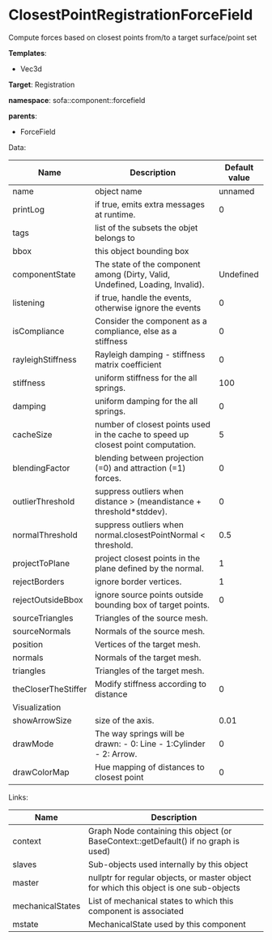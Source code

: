 # ClosestPointRegistrationForceField

Compute forces based on closest points from/to a target surface/point set


__Templates__:

- Vec3d

__Target__: Registration

__namespace__: sofa::component::forcefield

__parents__: 

- ForceField

Data: 

<table>
<thead>
    <tr>
        <th>Name</th>
        <th>Description</th>
        <th>Default value</th>
    </tr>
</thead>
<tbody>
	<tr>
		<td>name</td>
		<td>
object name
</td>
		<td>unnamed</td>
	</tr>
	<tr>
		<td>printLog</td>
		<td>
if true, emits extra messages at runtime.
</td>
		<td>0</td>
	</tr>
	<tr>
		<td>tags</td>
		<td>
list of the subsets the objet belongs to
</td>
		<td></td>
	</tr>
	<tr>
		<td>bbox</td>
		<td>
this object bounding box
</td>
		<td></td>
	</tr>
	<tr>
		<td>componentState</td>
		<td>
The state of the component among (Dirty, Valid, Undefined, Loading, Invalid).
</td>
		<td>Undefined</td>
	</tr>
	<tr>
		<td>listening</td>
		<td>
if true, handle the events, otherwise ignore the events
</td>
		<td>0</td>
	</tr>
	<tr>
		<td>isCompliance</td>
		<td>
Consider the component as a compliance, else as a stiffness
</td>
		<td>0</td>
	</tr>
	<tr>
		<td>rayleighStiffness</td>
		<td>
Rayleigh damping - stiffness matrix coefficient
</td>
		<td>0</td>
	</tr>
	<tr>
		<td>stiffness</td>
		<td>
uniform stiffness for the all springs.
</td>
		<td>100</td>
	</tr>
	<tr>
		<td>damping</td>
		<td>
uniform damping for the all springs.
</td>
		<td>0</td>
	</tr>
	<tr>
		<td>cacheSize</td>
		<td>
number of closest points used in the cache to speed up closest point computation.
</td>
		<td>5</td>
	</tr>
	<tr>
		<td>blendingFactor</td>
		<td>
blending between projection (=0) and attraction (=1) forces.
</td>
		<td>0</td>
	</tr>
	<tr>
		<td>outlierThreshold</td>
		<td>
suppress outliers when distance &gt; (meandistance + threshold*stddev).
</td>
		<td>0</td>
	</tr>
	<tr>
		<td>normalThreshold</td>
		<td>
suppress outliers when normal.closestPointNormal &lt; threshold.
</td>
		<td>0.5</td>
	</tr>
	<tr>
		<td>projectToPlane</td>
		<td>
project closest points in the plane defined by the normal.
</td>
		<td>1</td>
	</tr>
	<tr>
		<td>rejectBorders</td>
		<td>
ignore border vertices.
</td>
		<td>1</td>
	</tr>
	<tr>
		<td>rejectOutsideBbox</td>
		<td>
ignore source points outside bounding box of target points.
</td>
		<td>0</td>
	</tr>
	<tr>
		<td>sourceTriangles</td>
		<td>
Triangles of the source mesh.
</td>
		<td></td>
	</tr>
	<tr>
		<td>sourceNormals</td>
		<td>
Normals of the source mesh.
</td>
		<td></td>
	</tr>
	<tr>
		<td>position</td>
		<td>
Vertices of the target mesh.
</td>
		<td></td>
	</tr>
	<tr>
		<td>normals</td>
		<td>
Normals of the target mesh.
</td>
		<td></td>
	</tr>
	<tr>
		<td>triangles</td>
		<td>
Triangles of the target mesh.
</td>
		<td></td>
	</tr>
	<tr>
		<td>theCloserTheStiffer</td>
		<td>
Modify stiffness according to distance
</td>
		<td>0</td>
	</tr>
	<tr>
		<td colspan="3">Visualization</td>
	</tr>
	<tr>
		<td>showArrowSize</td>
		<td>
size of the axis.
</td>
		<td>0.01</td>
	</tr>
	<tr>
		<td>drawMode</td>
		<td>
The way springs will be drawn:
- 0: Line
- 1:Cylinder
- 2: Arrow.
</td>
		<td>0</td>
	</tr>
	<tr>
		<td>drawColorMap</td>
		<td>
Hue mapping of distances to closest point
</td>
		<td>0</td>
	</tr>

</tbody>
</table>

Links: 

| Name | Description |
| ---- | ----------- |
|context|Graph Node containing this object (or BaseContext::getDefault() if no graph is used)|
|slaves|Sub-objects used internally by this object|
|master|nullptr for regular objects, or master object for which this object is one sub-objects|
|mechanicalStates|List of mechanical states to which this component is associated|
|mstate|MechanicalState used by this component|



